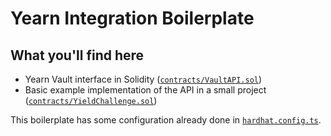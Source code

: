 # Yearn Integration Boilerplate

## What you'll find here

- Yearn Vault interface in Solidity ([`contracts/VaultAPI.sol`](contracts/VaultAPI.sol))
- Basic example implementation of the API in a small project ([`contracts/YieldChallenge.sol`](contracts/YieldChallenge.sol))

This boilerplate has some configuration already done in [`hardhat.config.ts`](hardhat.config.ts).
